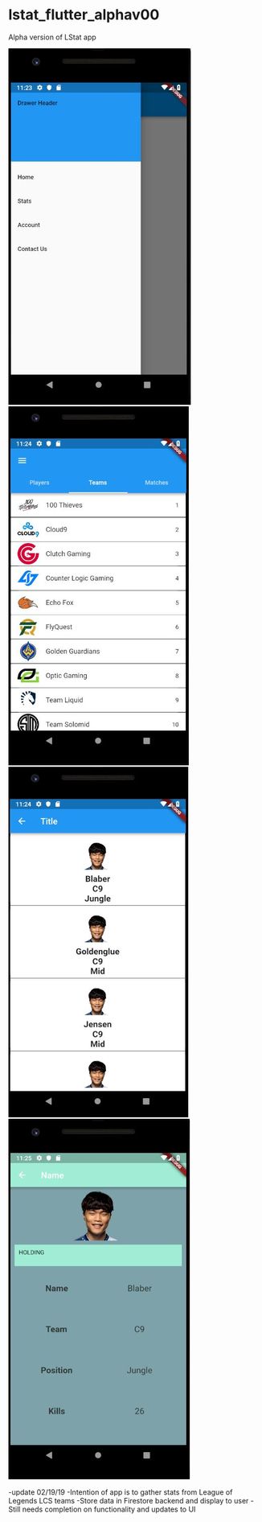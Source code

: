 # lstat_flutter_alphav00

Alpha version of LStat app


![Drawer Image](https://github.com/fwhite95/LstatAlphaV01/blob/master/drawPic.JPG)
![Team Tab](https://github.com/fwhite95/LstatAlphaV01/blob/master/TeamTab.JPG)
![Team Screen](https://github.com/fwhite95/LstatAlphaV01/blob/master/TeamScreen.JPG)
![Player Screen](https://github.com/fwhite95/LstatAlphaV01/blob/master/PlayerScreen.JPG)



-update 02/19/19
-Intention of app is to gather stats from League of Legends LCS teams
-Store data in Firestore backend and display to user
-Still needs completion on functionality and updates to UI


